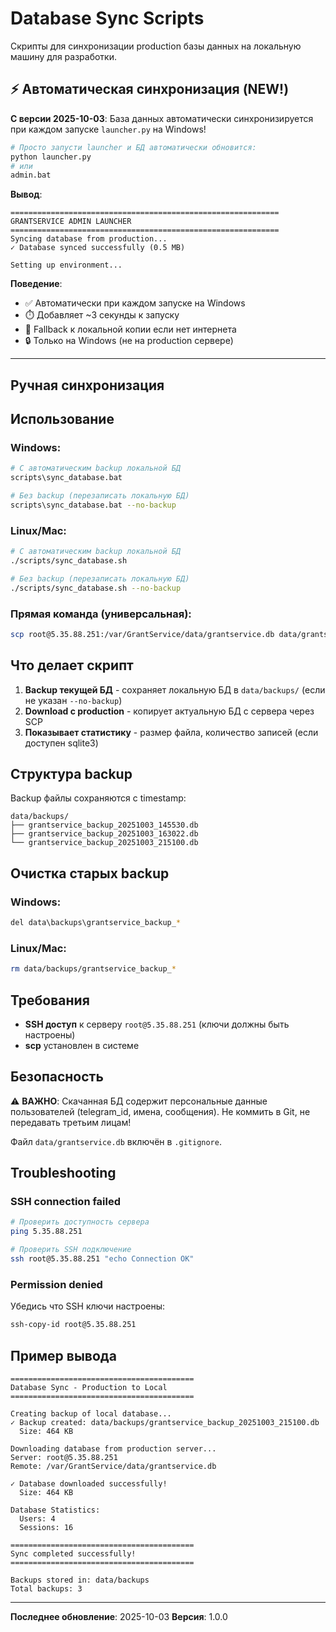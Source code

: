 # Database Sync Scripts

Скрипты для синхронизации production базы данных на локальную машину для разработки.

## ⚡ Автоматическая синхронизация (NEW!)

**С версии 2025-10-03**: База данных автоматически синхронизируется при каждом запуске `launcher.py` на Windows!

```bash
# Просто запусти launcher и БД автоматически обновится:
python launcher.py
# или
admin.bat
```

**Вывод**:
```
============================================================
GRANTSERVICE ADMIN LAUNCHER
============================================================
Syncing database from production...
✓ Database synced successfully (0.5 MB)

Setting up environment...
```

**Поведение**:
- ✅ Автоматически при каждом запуске на Windows
- ⏱️ Добавляет ~3 секунды к запуску
- 🔄 Fallback к локальной копии если нет интернета
- 🔒 Только на Windows (не на production сервере)

---

## Ручная синхронизация

## Использование

### Windows:
```bash
# С автоматическим backup локальной БД
scripts\sync_database.bat

# Без backup (перезаписать локальную БД)
scripts\sync_database.bat --no-backup
```

### Linux/Mac:
```bash
# С автоматическим backup локальной БД
./scripts/sync_database.sh

# Без backup (перезаписать локальную БД)
./scripts/sync_database.sh --no-backup
```

### Прямая команда (универсальная):
```bash
scp root@5.35.88.251:/var/GrantService/data/grantservice.db data/grantservice.db
```

## Что делает скрипт

1. **Backup текущей БД** - сохраняет локальную БД в `data/backups/` (если не указан `--no-backup`)
2. **Download с production** - копирует актуальную БД с сервера через SCP
3. **Показывает статистику** - размер файла, количество записей (если доступен sqlite3)

## Структура backup

Backup файлы сохраняются с timestamp:
```
data/backups/
├── grantservice_backup_20251003_145530.db
├── grantservice_backup_20251003_163022.db
└── grantservice_backup_20251003_215100.db
```

## Очистка старых backup

### Windows:
```bash
del data\backups\grantservice_backup_*
```

### Linux/Mac:
```bash
rm data/backups/grantservice_backup_*
```

## Требования

- **SSH доступ** к серверу `root@5.35.88.251` (ключи должны быть настроены)
- **scp** установлен в системе

## Безопасность

⚠️ **ВАЖНО**: Скачанная БД содержит персональные данные пользователей (telegram_id, имена, сообщения). Не коммить в Git, не передавать третьим лицам!

Файл `data/grantservice.db` включён в `.gitignore`.

## Troubleshooting

### SSH connection failed
```bash
# Проверить доступность сервера
ping 5.35.88.251

# Проверить SSH подключение
ssh root@5.35.88.251 "echo Connection OK"
```

### Permission denied
Убедись что SSH ключи настроены:
```bash
ssh-copy-id root@5.35.88.251
```

## Пример вывода

```
=========================================
Database Sync - Production to Local
=========================================

Creating backup of local database...
✓ Backup created: data/backups/grantservice_backup_20251003_215100.db
  Size: 464 KB

Downloading database from production server...
Server: root@5.35.88.251
Remote: /var/GrantService/data/grantservice.db

✓ Database downloaded successfully!
  Size: 464 KB

Database Statistics:
  Users: 4
  Sessions: 16

=========================================
Sync completed successfully!
=========================================

Backups stored in: data/backups
Total backups: 3
```

---

**Последнее обновление**: 2025-10-03
**Версия**: 1.0.0
